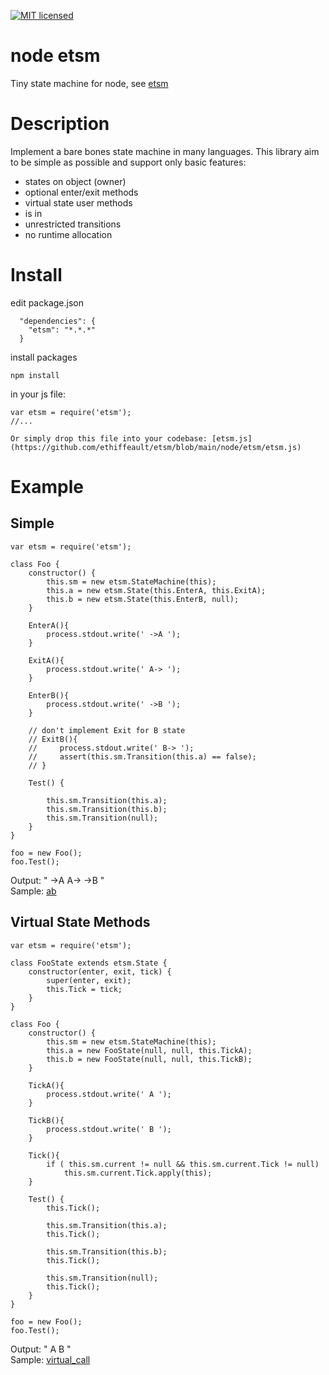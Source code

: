 [![MIT licensed](https://img.shields.io/badge/license-MIT-blue.svg)](LICENSE)

# node etsm
Tiny state machine for node, see [etsm](https://github.com/ethiffeault/etsm)

# Description
Implement a bare bones state machine in many languages. This library aim to be simple as possible and support only basic features: 

- states on object (owner)
- optional enter/exit methods
- virtual state user methods
- is in
- unrestricted transitions
- no runtime allocation

# Install

edit package.json
```
  "dependencies": {
    "etsm": "*.*.*"
  }  
```

install packages
```
npm install
```

in your js file:
```node
var etsm = require('etsm');
//...

Or simply drop this file into your codebase: [etsm.js](https://github.com/ethiffeault/etsm/blob/main/node/etsm/etsm.js)

```

# Example

## Simple

```node
var etsm = require('etsm');

class Foo {
    constructor() {
        this.sm = new etsm.StateMachine(this);
        this.a = new etsm.State(this.EnterA, this.ExitA);
        this.b = new etsm.State(this.EnterB, null);
    }

    EnterA(){
        process.stdout.write(' ->A ');
    }

    ExitA(){
        process.stdout.write(' A-> ');
    }

    EnterB(){
        process.stdout.write(' ->B ');
    }

    // don't implement Exit for B state
    // ExitB(){
    //     process.stdout.write(' B-> ');
    //     assert(this.sm.Transition(this.a) == false);
    // }

    Test() {
        
        this.sm.Transition(this.a);
        this.sm.Transition(this.b);
        this.sm.Transition(null);
    }    
}

foo = new Foo();
foo.Test();
```

Output: " ->A  A-> ->B "\
Sample: [ab](https://github.com/ethiffeault/etsm/blob/main/node/sample/ab/ab.js)

## Virtual State Methods

```node
var etsm = require('etsm');

class FooState extends etsm.State {
    constructor(enter, exit, tick) {
        super(enter, exit);
        this.Tick = tick;
    }
}

class Foo {
    constructor() {
        this.sm = new etsm.StateMachine(this);
        this.a = new FooState(null, null, this.TickA);
        this.b = new FooState(null, null, this.TickB);
    }

    TickA(){
        process.stdout.write(' A ');
    }

    TickB(){
        process.stdout.write(' B ');
    }

    Tick(){
        if ( this.sm.current != null && this.sm.current.Tick != null)
            this.sm.current.Tick.apply(this);
    }

    Test() {
        this.Tick();

        this.sm.Transition(this.a);
        this.Tick();

        this.sm.Transition(this.b);
        this.Tick();

        this.sm.Transition(null);
        this.Tick();
    }    
}

foo = new Foo();
foo.Test();
```

Output: " A   B "\
Sample: [virtual_call](https://github.com/ethiffeault/etsm/blob/main/node/sample/virtual_call/virtual_call.js)
